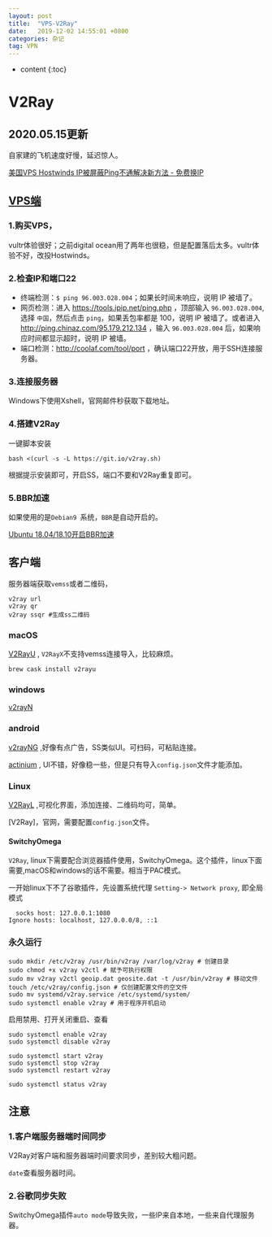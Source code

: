 ```yaml
---
layout: post
title:  "VPS-V2Ray"
date:   2019-12-02 14:55:01 +0800
categories: 杂记
tag: VPN
---
```

* content
{:toc}


# V2Ray

## 2020.05.15更新

自家建的飞机速度好慢，延迟惊人。

[美国VPS Hostwinds IP被屏蔽Ping不通解决新方法 - 免费换IP](https://www.vps234.com/hostwinds-ip-blocked-fix-isp/)

## [VPS端](https://www.noobyy.com/31.html)

### 1.购买VPS，

vultr体验很好；之前digital ocean用了两年也很稳，但是配置落后太多。vultr体验不好，改投Hostwinds。

### 2.检查IP和端口22

* 终端检测：`$ ping 96.003.028.004`；如果长时间未响应，说明 IP 被墙了。
* 网页检测：进入 https://tools.ipip.net/ping.php ，顶部输入 `96.003.028.004`, 选择 `中国`，然后点击 `ping`，如果丢包率都是 100，说明 IP 被墙了。或者进入 http://ping.chinaz.com/95.179.212.134 ，输入 `96.003.028.004` 后，如果响应时间都显示超时，说明 IP 被墙。
* 端口检测：http://coolaf.com/tool/port ，确认端口22开放，用于SSH连接服务器。

### 3.连接服务器

Windows下使用Xshell，官网邮件秒获取下载地址。

### 4.搭建V2Ray

一键脚本安装

```shell
bash <(curl -s -L https://git.io/v2ray.sh)
```

根据提示安装即可，开启SS，端口不要和V2Ray重复即可。

### 5.BBR加速

如果使用的是`Debian9 `系统，`BBR`是自动开启的。

[Ubuntu 18.04/18.10开启BBR加速](https://www.noobyy.com/1245.html)



## 客户端

服务器端获取`vemss`或者二维码，

```shell
v2ray url
v2ray qr
v2ray ssqr #生成ss二维码
```



### macOS

[V2RayU](https://github.com/yanue/V2rayU) , `V2RayX`不支持vemss连接导入，比较麻烦。

```shell
brew cask install v2rayu
```



### windows

[v2rayN](https://github.com/2dust/v2rayN)



### android

[v2rayNG](https://github.com/2dust/v2rayNG) ,好像有点广告，SS类似UI。可扫码，可粘贴连接。

[actinium](https://github.com/V2Ray-Android/Actinium) , UI不错，好像稳一些，但是只有导入`config.json`文件才能添加。



### Linux

[V2RayL](https://github.com/jiangxufeng/v2rayL) ,可视化界面，添加连接、二维码均可，简单。

[V2Ray]，官网，需要配置`config.json`文件。

#### SwitchyOmega

`V2Ray`, linux下需要配合浏览器插件使用，SwitchyOmega。这个插件，linux下面需要,macOS和windows的话不需要。相当于PAC模式。

一开始linux下不了谷歌插件，先设置系统代理 `Setting-> Network proxy`, 即全局模式

```plain
  socks host: 127.0.0.1:1080
Ignore hosts: localhost, 127.0.0.0/8, ::1
```

### 永久运行

```shell
sudo mkdir /etc/v2ray /usr/bin/v2ray /var/log/v2ray # 创建目录
sudo chmod +x v2ray v2ctl # 赋予可执行权限
sudo mv v2ray v2ctl geoip.dat geosite.dat -t /usr/bin/v2ray # 移动文件
touch /etc/v2ray/config.json # 仅创建配置文件的空文件
sudo mv systemd/v2ray.service /etc/systemd/system/
sudo systemctl enable v2ray # 用于程序开机启动
```

启用禁用、打开关闭重启、查看

```shell
sudo systemctl enable v2ray
sudo systemctl disable v2ray

sudo systemctl start v2ray
sudo systemctl stop v2ray
sudo systemctl restart v2ray

sudo systemctl status v2ray
```



## 注意

### 1.客户端服务器端时间同步

V2Ray对客户端和服务器端时间要求同步，差别较大粗问题。

`date`查看服务器时间。



### 2.谷歌同步失败

SwitchyOmega插件`auto mode`导致失败，一些IP来自本地，一些来自代理服务器。